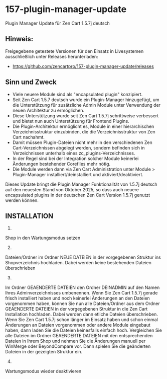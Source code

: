 # 157-plugin-manager-update
Plugin Manager Update für Zen Cart 1.5.7j deutsch

## Hinweis: 
Freigegebene getestete Versionen für den Einsatz in Livesystemen ausschließlich unter Releases herunterladen:
* https://github.com/zencartpro/157-plugin-manager-update/releases

## Sinn und Zweck 
* Viele neuere Module sind als "encapsulated plugin" konzipiert.
* Seit Zen Cart 1.5.7 deutsch wurde ein Plugin-Manager hinzugefügt, um die Unterstützung für zusätzliche Admin Module unter Verwendung der neuen Architektur zu ermöglichen.
* Diese Unterstützung wurde seit Zen Cart 1.5.7j schrittweise verbessert und bietet nun auch Unterstützung für Frontend Plugins.
* Die Plugin-Architektur ermöglicht es, Module in einer hierarchischen Verzeichnisstruktur einzubinden, die die Verzeichnisstruktur von Zen Cart nachahmt. 
* Damit müssen Plugin-Dateien nicht mehr in den verschiedenen Zen Cart-Verzeichnissen abgelegt werden, sondern befinden sich in Verzeichnissen unterhalb eines zc_plugins-Verzeichnisses.
* In der Regel sind bei der Integration solcher Module keinerlei Änderungen bestehender Corefiles mehr nötig.
* Die Module werden dann via Zen Cart Administration unter Module > Plugin-Manager installiert/deinstalliert und aktiviert/deaktiviert.

Dieses Update bringt die Plugin Manager Funktionalität von 1.5.7j deutsch auf den neuesten Stand von Oktober 2025, so dass auch neuere encapsulated plugins in der deutschen Zen Cart Version 1.5.7j genutzt werden können.

## INSTALLATION

1)
Shop in den Wartungsmodus setzen

2)
Dateien/Ordner im Ordner NEUE DATEIEN in der vorgegebenen Struktur ins Shopverzeichnis hochladen. Dabei werden keine bestehenden Dateien überschrieben

3)
Im Ordner GEAENDERTE DATEIEN den Ordner DEINADMIN auf den Namen Ihres Adminverzeichnisses umbenennen.
Wenn Sie Zen Cart 1.5.7j gerade frisch installiert haben und noch keinerlei Änderungen an den Dateien vorgenommen haben, können Sie nun alle Dateien/Ordner aus dem Ordner GEAENDERTE DATEIEN in der vorgegebenen Struktur in die Zen Cart Installation hochladen. Dabei werden dann etliche Dateien überschrieben.
Wenn Sie Zen Cart 1.5.7j schon länger im Einsatz haben und schon einmal Änderungen an Dateien vorgenommen oder andere Module eingebaut haben, dann laden Sie die Dateien keinesfalls einfach hoch.
Vergleichen Sie alle Dateien im Ordner GEAENDERTE DATEIEN mit den entsprechenden Dateien in Ihrem Shop und nehmen Sie die Änderungen manuell per WinMerge oder BeyondCompare vor.
Dann spielen Sie die geänderten Dateien in der gezeigten Struktur ein.

4)
Wartungsmodus wieder deaktivieren
